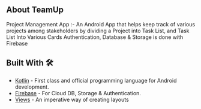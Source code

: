 ## About TeamUp
Project Management App :- An Android App that helps keep track of various projects among stakeholders by dividing a Project into Task List, and Task List Into Various Cards
Authentication, Database & Storage is done with Firebase

## Built With 🛠
- [Kotlin](https://kotlinlang.org/) - First class and official programming language for Android development.
- [Firebase](https://firebase.google.com/) - For Cloud DB, Storage & Authentication.
- [Views](https://developer.android.com/develop/ui/views/layout/declaring-layout) - An imperative way of creating layouts
